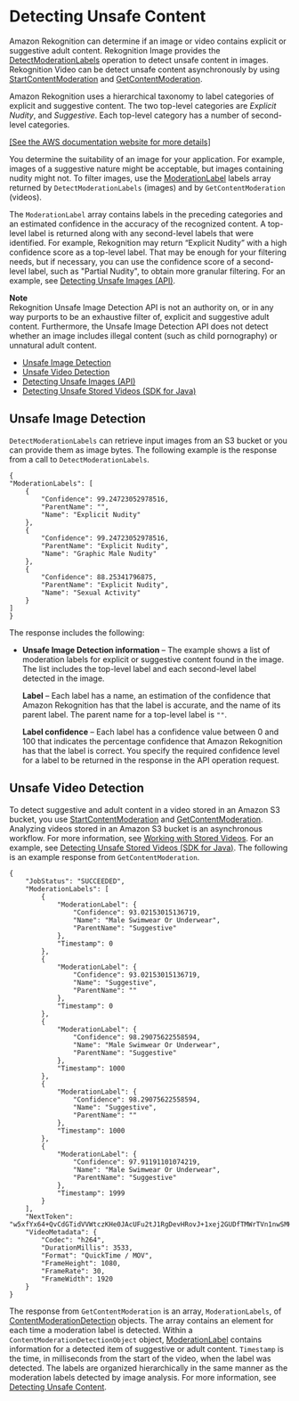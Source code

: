 # Detecting Unsafe Content<a name="moderation"></a>

Amazon Rekognition can determine if an image or video contains explicit or suggestive adult content\. Rekognition Image provides the [DetectModerationLabels](API_DetectModerationLabels.md) operation to detect unsafe content in images\. Rekognition Video can be detect unsafe content asynchronously by using [StartContentModeration](API_StartContentModeration.md) and [GetContentModeration](API_GetContentModeration.md)\.

Amazon Rekognition uses a hierarchical taxonomy to label categories of explicit and suggestive content\. The two top\-level categories are *Explicit Nudity*, and *Suggestive*\. Each top\-level category has a number of second\-level categories\. 

[\[See the AWS documentation website for more details\]](http://docs.aws.amazon.com/rekognition/latest/dg/moderation.html)

You determine the suitability of an image for your application\. For example, images of a suggestive nature might be acceptable, but images containing nudity might not\. To filter images, use the [ModerationLabel](API_ModerationLabel.md) labels array returned by `DetectModerationLabels` \(images\) and by `GetContentModeration` \(videos\)\.

The `ModerationLabel` array contains labels in the preceding categories and an estimated confidence in the accuracy of the recognized content\. A top\-level label is returned along with any second\-level labels that were identified\. For example, Rekognition may return “Explicit Nudity” with a high confidence score as a top\-level label\. That may be enough for your filtering needs, but if necessary, you can use the confidence score of a second\-level label, such as "Partial Nudity", to obtain more granular filtering\. For an example, see [Detecting Unsafe Images \(API\)](procedure-moderate-images.md)\.

**Note**  
Rekognition Unsafe Image Detection API is not an authority on, or in any way purports to be an exhaustive filter of, explicit and suggestive adult content\. Furthermore, the Unsafe Image Detection API does not detect whether an image includes illegal content \(such as child pornography\) or unnatural adult content\.


+ [Unsafe Image Detection](#moderate-images)
+ [Unsafe Video Detection](#moderate-video)
+ [Detecting Unsafe Images \(API\)](procedure-moderate-images.md)
+ [Detecting Unsafe Stored Videos \(SDK for Java\)](procedure-moderate-videos.md)

## Unsafe Image Detection<a name="moderate-images"></a>

 `DetectModerationLabels` can retrieve input images from an S3 bucket or you can provide them as image bytes\. The following example is the response from a call to `DetectModerationLabels`\.

```
{
"ModerationLabels": [
    {
        "Confidence": 99.24723052978516,
        "ParentName": "",
        "Name": "Explicit Nudity"
    },
    {
        "Confidence": 99.24723052978516,
        "ParentName": "Explicit Nudity",
        "Name": "Graphic Male Nudity"
    },
    {
        "Confidence": 88.25341796875,
        "ParentName": "Explicit Nudity",
        "Name": "Sexual Activity"
    }
]
}
```

The response includes the following:

+ **Unsafe Image Detection information** – The example shows a list of moderation labels for explicit or suggestive content found in the image\. The list includes the top\-level label and each second\-level label detected in the image\.

  **Label** – Each label has a name, an estimation of the confidence that Amazon Rekognition has that the label is accurate, and the name of its parent label\. The parent name for a top\-level label is `""`\.

  **Label confidence** – Each label has a confidence value between 0 and 100 that indicates the percentage confidence that Amazon Rekognition has that the label is correct\. You specify the required confidence level for a label to be returned in the response in the API operation request\.

## Unsafe Video Detection<a name="moderate-video"></a>

To detect suggestive and adult content in a video stored in an Amazon S3 bucket, you use [StartContentModeration](API_StartContentModeration.md) and [GetContentModeration](API_GetContentModeration.md)\. Analyzing videos stored in an Amazon S3 bucket is an asynchronous workflow\. For more information, see [Working with Stored Videos](video.md)\. For an example, see [ Detecting Unsafe Stored Videos \(SDK for Java\)](procedure-moderate-videos.md)\. The following is an example response from `GetContentModeration`\.

```
{
    "JobStatus": "SUCCEEDED",
    "ModerationLabels": [
        {
            "ModerationLabel": {
                "Confidence": 93.02153015136719,
                "Name": "Male Swimwear Or Underwear",
                "ParentName": "Suggestive"
            },
            "Timestamp": 0
        },
        {
            "ModerationLabel": {
                "Confidence": 93.02153015136719,
                "Name": "Suggestive",
                "ParentName": ""
            },
            "Timestamp": 0
        },
        {
            "ModerationLabel": {
                "Confidence": 98.29075622558594,
                "Name": "Male Swimwear Or Underwear",
                "ParentName": "Suggestive"
            },
            "Timestamp": 1000
        },
        {
            "ModerationLabel": {
                "Confidence": 98.29075622558594,
                "Name": "Suggestive",
                "ParentName": ""
            },
            "Timestamp": 1000
        },
        {
            "ModerationLabel": {
                "Confidence": 97.91191101074219,
                "Name": "Male Swimwear Or Underwear",
                "ParentName": "Suggestive"
            },
            "Timestamp": 1999
        }
    ],
    "NextToken": "w5xfYx64+QvCdGTidVVWtczKHe0JAcUFu2tJ1RgDevHRovJ+1xej2GUDfTMWrTVn1nwSMHi9",
    "VideoMetadata": {
        "Codec": "h264",
        "DurationMillis": 3533,
        "Format": "QuickTime / MOV",
        "FrameHeight": 1080,
        "FrameRate": 30,
        "FrameWidth": 1920
    }
}
```

The response from `GetContentModeration` is an array, `ModerationLabels`, of [ContentModerationDetection](API_ContentModerationDetection.md) objects\. The array contains an element for each time a moderation label is detected\. Within a `ContentModerationDetectionObject` object, [ModerationLabel](API_ModerationLabel.md) contains information for a detected item of suggestive or adult content\. `Timestamp` is the time, in milliseconds from the start of the video, when the label was detected\. The labels are organized hierarchically in the same manner as the moderation labels detected by image analysis\. For more information, see [Detecting Unsafe Content](#moderation)\.